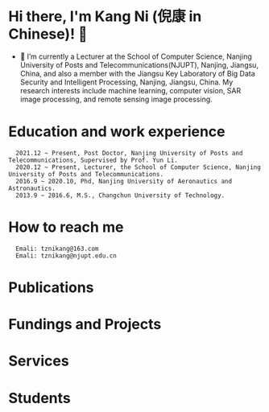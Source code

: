 # Hi there, I'm Kang Ni (倪康 in Chinese)!  👋


- 🔭 I’m currently a Lecturer at the School of Computer Science, Nanjing University of Posts and Telecommunications(NJUPT), Nanjing, Jiangsu, China, and also a member with the Jiangsu Key Laboratory of Big Data Security and Intelligent Processing, Nanjing, Jiangsu, China. My research interests include machine learning, computer vision, SAR image processing, and remote sensing image processing.




# **Education and work experience**
      2021.12 ~ Present, Post Doctor, Nanjing University of Posts and Telecommunications, Supervised by Prof. Yun Li. 
      2020.12 ~ Present, Lecturer, the School of Computer Science, Nanjing University of Posts and Telecommunications. 
      2016.9 ~ 2020.10, Phd, Nanjing University of Aeronautics and Astronautics. 
      2013.9 ~ 2016.6, M.S., Changchun University of Technology.
# **How to reach me**
      Emali: tznikang@163.com
      Emali: tznikang@njupt.edu.cn

# **Publications**


# **Fundings and Projects**

# **Services**

# **Students**
